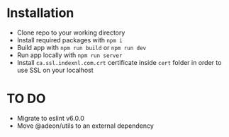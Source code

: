 # Installation

- Clone repo to your working directory
- Install required packages with `npm i`
- Build app with `npm run build` or `npm run dev`
- Run app locally with `npm run server`
- Install `ca.ssl.indexnl.com.crt` certificate inside `cert` folder in order to use SSL on your localhost

# TO DO

- Migrate to eslint v6.0.0
- Move @adeon/utils to an external dependency
